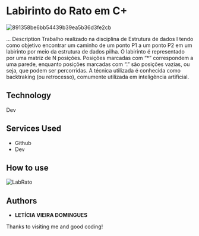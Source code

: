 # Labirinto do Rato em C+

![891358be6bb54439b39ea5b36d3fe2cb](https://user-images.githubusercontent.com/91754673/170138125-09d4fa6f-f912-4ae7-b634-b47dc1d5406a.png)

... Description
 Trabalho realizado na disciplina de Estrutura de dados I tendo como objetivo encontrar um caminho de um ponto P1 a um ponto P2 em um labirinto por meio da estrutura de dados pilha.
O labirinto é representado por uma matriz de N posições. Posições marcadas com “*” correspondem a uma parede, enquanto posições marcadas com “.” são posições vazias, ou seja, que podem ser percorridas.
A técnica utilizada é conhecida como backtraking (ou retrocesso), comumente utilizada em inteligência
artificial.



## Technology 
 
Dev 
 

## Services Used
 
* Github
* Dev

## How to use
 


 ![LabRato](https://user-images.githubusercontent.com/91754673/170138053-b72a11a3-1949-4d93-9c2c-562b75aa3b17.JPG)

## Authors
 
* **LETÍCIA VIEIRA DOMINGUES**
 
 
Thanks to visiting me and good coding!
